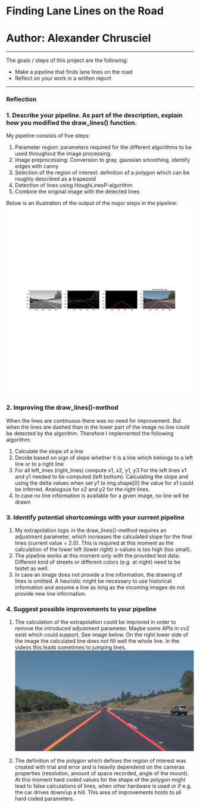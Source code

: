 # **Finding Lane Lines on the Road** 
# Author: Alexander Chrusciel

---

The goals / steps of this project are the following:
* Make a pipeline that finds lane lines on the road
* Reflect on your work in a written report


[//]: # (Image References)

[image1]: ./test_images_output/out2solidWhiteRight.jpg "Solid White Right - Pipeline"
[image2]: ./test_images_output/outsolidYellowCurve.jpg "Solid Yellow Curve - Wrong calculation of right line"

---

### Reflection

### 1. Describe your pipeline. As part of the description, explain how you modified the draw_lines() function.


My pipeline consists of five steps:

1) Parameter region: parameters required for the different algorithms to be used throughout the image processing.
2) Image preprocessing: Conversion to gray, gaussian smoothing, identify edges with canny
3) Selection of the region of interest: definition of a polygon which can be roughly described as a trapezoid
4) Detection of lines using HoughLinesP-algorithm
5) Combine the original image with the detected lines

Below is an illustration of the output of the major steps in the pipeline:
![alt text][image1]

### 2. Improving the draw_lines()-method
When the lines are continuous there was no need for improvement. But when the lines are dashed than in the lower part of the image no line could be detected by the algorithm. Therefore I implemented the following algorithm:
1) Calculate the slope of a line
2) Decide based on sign of slope whether it is a line which belongs to a left line or to a right line
3) For all left_lines (right_lines) compute x1, x2, y1, y3
	For the left lines x1 and y1 needed to be computed (left bottom). Calculating the slope and using the delta values when set y1 to img.shape[0] the value for x1 could be inferred. Analogous for x2 and y2 for the right lines.
4) In case no line information is available for a given image, no line will be drawn


### 3. Identify potential shortcomings with your current pipeline

1) My extrapolation logic in the draw_lines()-method requires an adjustment parameter, which increases the calculated slope for the final lines (current value = 2.0). This is required at this moment as the calculation of the lower left (lower right) x-values is too high (too small).
2) The pipeline works at this moment only with the provided test data. Different kind of streets or different colors (e.g. at night) need to be testet as well.
3) In case an image does not provide a line information, the drawing of lines is omitted. A heuristic might be necessary to use historical information and assume a line as long as the incoming images do not provide new line information.

### 4. Suggest possible improvements to your pipeline

1) The calculation of the extrapolation could be improved in order to remove the introduced adjustment parameter. Maybe some APIs in cv2 exist which could support.
See image below. On the right lower side of the image the calculated line does not fill well the whole line. In the videos this leads sometimes to jumping lines.
![alt text][image2]

2) The definition of the polygon which defines the region of interest was created with trial and error and is heavily dependend on the cameras properties (resolution, amount of space recorded, angle of the mount). At this moment hard coded values for the shape of the polygon might lead to false calculations of lines, when other hardware is used or if e.g. the car drives down/up a hill. This area of improvements holds to all hard coded parameters.